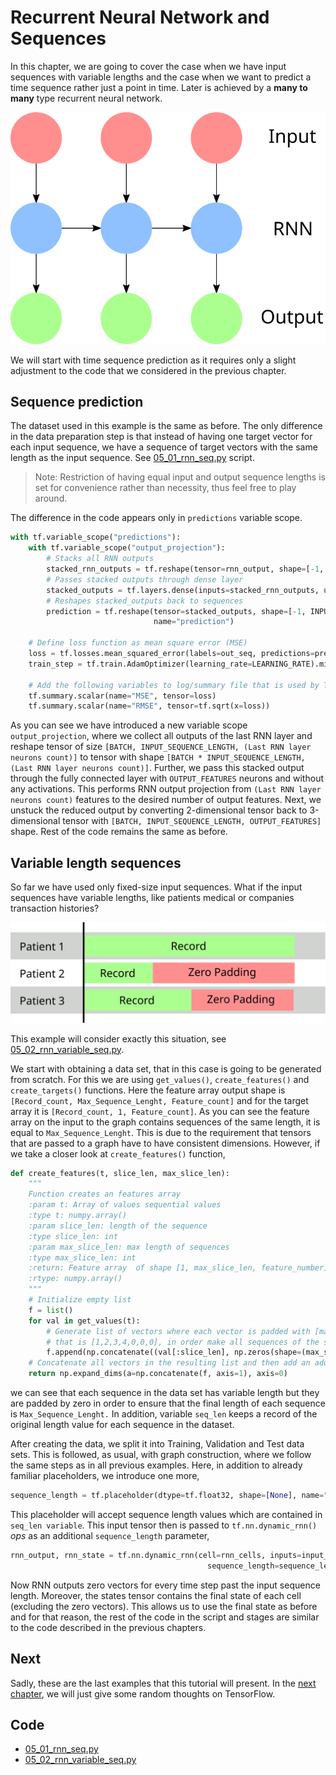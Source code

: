 # Recurrent Neural Network and Sequences

In this chapter, we are going to cover the case when we have input sequences with variable lengths and the case when we want to predict a time sequence rather just a point in time. Later is achieved by a **many to many** type recurrent neural network.

![Many to many RNN](.gitbook/assets/image5.svg)

We will start with time sequence prediction as it requires only a slight adjustment to the code that we considered in the previous chapter.

## Sequence prediction

The dataset used in this example is the same as before. The only difference in the data preparation step is that instead of having one target vector for each input sequence, we have a sequence of target vectors with the same length as the input sequence. See [05\_01\_rnn\_seq.py](https://github.com/satonreb/machine-learning-using-tensorflow/blob/master/scripts/05_01_rnn_seq.py) script.

> Note: Restriction of having equal input and output sequence lengths is set for convenience rather than necessity, thus feel free to play around.

The difference in the code appears only in `predictions` variable scope.

```python
with tf.variable_scope("predictions"):
    with tf.variable_scope("output_projection"):
        # Stacks all RNN outputs
        stacked_rnn_outputs = tf.reshape(tensor=rnn_output, shape=[-1, RNN_LAYERS[-1]["units"]])
        # Passes stacked outputs through dense layer
        stacked_outputs = tf.layers.dense(inputs=stacked_rnn_outputs, units=OUTPUT_FEATURES)
        # Reshapes stacked_outputs back to sequences
        prediction = tf.reshape(tensor=stacked_outputs, shape=[-1, INPUT_SEQUENCE_LENGTH, OUTPUT_FEATURES],
                                name="prediction")

    # Define loss function as mean square error (MSE)
    loss = tf.losses.mean_squared_error(labels=out_seq, predictions=prediction)
    train_step = tf.train.AdamOptimizer(learning_rate=LEARNING_RATE).minimize(loss=loss)

    # Add the following variables to log/summary file that is used by TensorBoard
    tf.summary.scalar(name="MSE", tensor=loss)
    tf.summary.scalar(name="RMSE", tensor=tf.sqrt(x=loss))
```

As you can see we have introduced a new variable scope `output_projection`, where we collect all outputs of the last RNN layer and reshape tensor of size `[BATCH, INPUT_SEQUENCE_LENGTH, (Last RNN layer neurons count)]` to tensor with shape `[BATCH * INPUT_SEQUENCE_LENGTH, (Last RNN layer neurons count)]`. Further, we pass this stacked output through the fully connected layer with `OUTPUT_FEATURES` neurons and without any activations. This performs RNN output projection from `(Last RNN layer neurons count)` features to the desired number of output features. Next, we unstuck the reduced output by converting 2-dimensional tensor back to 3-dimensional tensor with `[BATCH, INPUT_SEQUENCE_LENGTH, OUTPUT_FEATURES]` shape. Rest of the code remains the same as before.

## Variable length sequences

So far we have used only fixed-size input sequences. What if the input sequences have variable lengths, like patients medical or companies transaction histories?

![Record Sequences](.gitbook/assets/image6.svg)

This example will consider exactly this situation, see [05\_02\_rnn\_variable\_seq.py](https://github.com/satonreb/machine-learning-using-tensorflow/blob/master/scripts/05_02_rnn_variable_seq.py).

We start with obtaining a data set, that in this case is going to be generated from scratch. For this we are using `get_values()`, `create_features()` and `create_targets()` functions. Here the feature array output shape is `[Record_count, Max_Sequence_Lenght, Feature_count]` and for the target array it is `[Record_count, 1, Feature_count]`. As you can see the feature array on the input to the graph contains sequences of the same length, it is equal to `Max_Sequence_Lenght`. This is due to the requirement that tensors that are passed to a graph have to have consistent dimensions. However, if we take a closer look at `create_features()` function,

```python
def create_features(t, slice_len, max_slice_len):
    """
    Function creates an features array
    :param t: Array of values sequential values
    :type t: numpy.array()
    :param slice_len: length of the sequence
    :type slice_len: int
    :param max_slice_len: max length of sequences
    :type max_slice_len: int
    :return: Feature array  of shape [1, max_slice_len, feature_number]
    :rtype: numpy.array()
    """
    # Initialize empty list
    f = list()
    for val in get_values(t):
        # Generate list of vectors where each vector is padded with [max_slice_len - slice_len] zeros from the back,
        # that is [1,2,3,4,0,0,0], in order make all sequences of the same length [max_slice_len].
        f.append(np.concatenate((val[:slice_len], np.zeros(shape=(max_slice_len - slice_len, 1))), axis=0))
    # Concatenate all vectors in the resulting list and then add an additional dimension.
    return np.expand_dims(a=np.concatenate(f, axis=1), axis=0)
```

we can see that each sequence in the data set has variable length but they are padded by zero in order to ensure that the final length of each sequence is `Max_Sequence_Lenght.` In addition, variable `seq_len` keeps a record of the original length value for each sequence in the dataset.

After creating the data, we split it into Training, Validation and Test data sets. This is followed, as usual, with graph construction, where we follow the same steps as in all previous examples. Here, in addition to already familiar placeholders, we introduce one more,

```python
sequence_length = tf.placeholder(dtype=tf.float32, shape=[None], name="sequence_length")
```

This placeholder will accept sequence length values which are contained in `seq_len variable`. This input tensor then is passed to `tf.nn.dynamic_rnn()` _ops_ as an additional `sequence_length` parameter,

```python
rnn_output, rnn_state = tf.nn.dynamic_rnn(cell=rnn_cells, inputs=input_seq, dtype=tf.float32,
                                            sequence_length=sequence_length)
```

Now RNN outputs zero vectors for every time step past the input sequence length. Moreover, the states tensor contains the final state of each cell \(excluding the zero vectors\). This allows us to use the final state as before and for that reason, the rest of the code in the script and stages are similar to the code described in the previous chapters.

## Next

Sadly, these are the last examples that this tutorial will present. In the [next chapter](concluding-remarks.md), we will just give some random thoughts on TensorFlow.

## Code

* [05\_01\_rnn\_seq.py](https://github.com/satonreb/machine-learning-using-tensorflow/blob/master/scripts/05_01_rnn_seq.py)
* [05\_02\_rnn\_variable\_seq.py](https://github.com/satonreb/machine-learning-using-tensorflow/blob/master/scripts/05_02_rnn_variable_seq.py)

